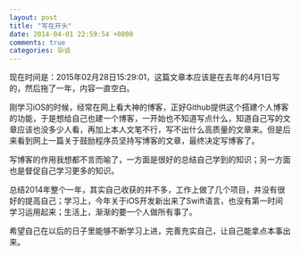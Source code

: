 ```yaml
---
layout: post
title: "写在开头"
date: 2014-04-01 22:59:54 +0800
comments: true
categories: 杂谈
---
```


现在时间是：2015年02月28日15:29:01，这篇文章本应该是在去年的4月1日写的，然后拖了一年，内容一直空白。

刚学习iOS的时候，经常在网上看大神的博客，正好Github提供这个搭建个人博客的功能，于是想给自己也建一个博客，一开始也不知道写点什么，知道自己写的文章应该也没多少人看，再加上本人文笔不行，写不出什么高质量的文章来。但是后来看到网上一篇关于鼓励程序员坚持写博客的文章，最终决定写博客了。

<!--more-->

写博客的作用我想都不言而喻了，一方面是很好的总结自己学到的知识；另一方面也是督促自己学习更多的知识。

总结2014年整个一年，其实自己收获的并不多，工作上做了几个项目，并没有很好的提高自己；学习上，今年关于iOS开发新出来了Swift语言，也没有第一时间学习运用起来；生活上，渐渐的要一个人做所有事了。

希望自己在以后的日子里能够不断学习上进，完善充实自己，让自己能拿点本事出来。